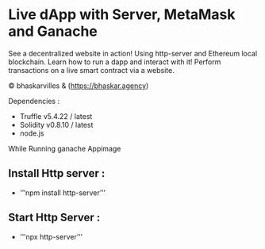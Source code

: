 # Live dApp with Server, MetaMask and Ganache


See a decentralized website in action! Using http-server and Ethereum local blockchain. Learn how to run a dapp and interact with it! Perform transactions on a live smart contract  via a website. 

© bhaskarvilles & (https://bhaskar.agency)

Dependencies :

- Truffle v5.4.22 / latest
- Solidity v0.8.10 / latest
- node.js

While Running ganache Appimage

## Install Http server : 
 - ’’’npm install http-server’’’

## Start Http Server :
 - ’’'npx http-server’’’


